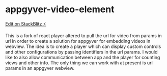 # appgyver-video-element

[Edit on StackBlitz ⚡️](https://stackblitz.com/edit/react-player-demo-cx1uxr)

This is a fork of react player altered to pull the url for video from params in url in order to create a solution for appgyver for embedding videos in webview.  The idea is to create a player which can display custom controls and other configurations by passing identifiers in the url params.  I would like to also allow communication between app and the player for counting views and other info.  The only thing we can work with at present is url params in an appgyver webview.
